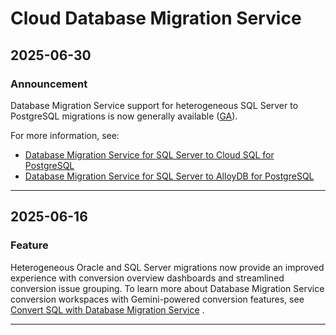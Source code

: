 # Cloud Database Migration Service

## 2025-06-30

### Announcement

Database Migration Service support for heterogeneous SQL Server to PostgreSQL migrations is now generally available ([GA](https://cloud.google.com/products#product-launch-stages)).

For more information, see:

* [Database Migration Service for SQL Server to Cloud SQL for PostgreSQL](https://cloud.google.com/database-migration/docs/sqlserver-to-csql-pgsql/scenario-overview)
* [Database Migration Service for SQL Server to AlloyDB for PostgreSQL](https://cloud.google.com/database-migration/docs/sqlserver-to-alloydb/scenario-overview)

---
## 2025-06-16

### Feature

Heterogeneous Oracle and SQL Server migrations now provide an improved experience with conversion overview dashboards and streamlined conversion issue grouping. To learn more about Database Migration Service conversion workspaces with Gemini-powered conversion features, see [Convert SQL with Database Migration Service](https://cloud.google.com/database-migration/docs/convert-sql-with-dms#conversion-workspaces) .

---
